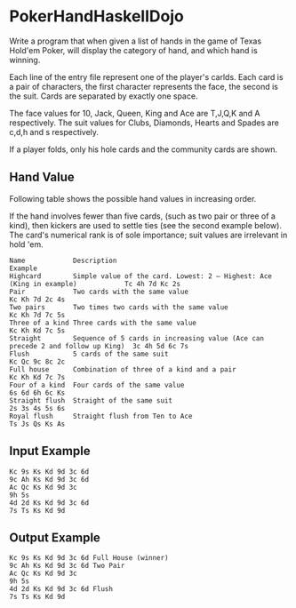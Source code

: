 # PokerHandHaskellDojo

Write a program that when given a list of hands in the game of Texas Hold'em Poker, will display the category of hand, and which hand is winning.

Each line of the entry file represent one of the player's carlds. Each card is a pair of characters, the first character represents the face, the second is the suit. Cards are separated by exactly one space.

The face values for 10, Jack, Queen, King and Ace are T,J,Q,K and A respectively.
The suit values for Clubs, Diamonds, Hearts and Spades are c,d,h and s respectively.

If a player folds, only his hole cards and the community cards are shown.

## Hand Value

Following table shows the possible hand values in increasing order.

If the hand involves fewer than five cards, (such as two pair or three of a kind), then kickers are used to settle ties (see the second example below). The card's numerical rank is of sole importance; suit values are irrelevant in hold 'em.

    Name            Description                                                                     Example
    Highcard        Simple value of the card. Lowest: 2 – Highest: Ace (King in example)            Tc 4h 7d Kc 2s
    Pair            Two cards with the same value                                                   Kc Kh 7d 2c 4s
    Two pairs       Two times two cards with the same value                                         Kc Kh 7d 7c 5s
    Three of a kind Three cards with the same value                                                 Kc Kh Kd 7c 5s
    Straight        Sequence of 5 cards in increasing value (Ace can precede 2 and follow up King)  3c 4h 5d 6c 7s
    Flush           5 cards of the same suit                                                        Kc Qc 9c 8c 2c
    Full house      Combination of three of a kind and a pair                                       Kc Kh Kd 7c 7s
    Four of a kind  Four cards of the same value                                                    6s 6d 6h 6c Ks
    Straight flush  Straight of the same suit                                                       2s 3s 4s 5s 6s
    Royal flush     Straight flush from Ten to Ace                                                  Ts Js Qs Ks As

## Input Example

    Kc 9s Ks Kd 9d 3c 6d
    9c Ah Ks Kd 9d 3c 6d
    Ac Qc Ks Kd 9d 3c
    9h 5s
    4d 2d Ks Kd 9d 3c 6d
    7s Ts Ks Kd 9d


## Output Example

    Kc 9s Ks Kd 9d 3c 6d Full House (winner)
    9c Ah Ks Kd 9d 3c 6d Two Pair
    Ac Qc Ks Kd 9d 3c
    9h 5s
    4d 2d Ks Kd 9d 3c 6d Flush
    7s Ts Ks Kd 9d

